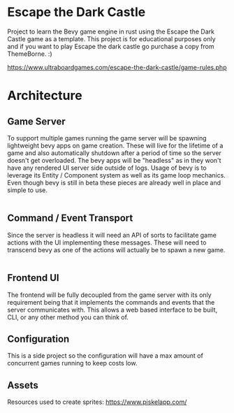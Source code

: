 # Escape the Dark Castle 

Project to learn the Bevy game engine in rust using the Escape the Dark Castle game as a template. This project is for educational purposes only and if you want to play Escape the dark castle go purchase a copy from ThemeBorne. :) 

https://www.ultraboardgames.com/escape-the-dark-castle/game-rules.php

# Architecture

## Game Server

To support multiple games running the game server will be spawning lightweight bevy apps on game creation. These will live for the lifetime of a game and also automatically shutdown after a period of time so the server doesn't get overloaded. The bevy apps will be "headless" as in they won't have any rendered UI server side outside of logs. Usage of bevy is to leverage its Entity / Component system as well as its game loop mechanics. Even though bevy is still in beta these pieces are already well in place and simple to use.

```mermaid

```

## Command / Event Transport

Since the server is headless it will need an API of sorts to facilitate game actions with the UI implementing these messages. These will need to transcend bevy as one of the actions will actually be to spawn a new game.

```mermaid
```

## Frontend UI

The frontend will be fully decoupled from the game server with its only requirement being that it implements the commands and events that the server communicates with. This allows a web based interface to be built, CLI, or any other method you can think of.

## Configuration

This is a side project so the configuration will have a max amount of concurrent games running to keep costs low. 

## Assets

Resources used to create sprites: https://www.piskelapp.com/
